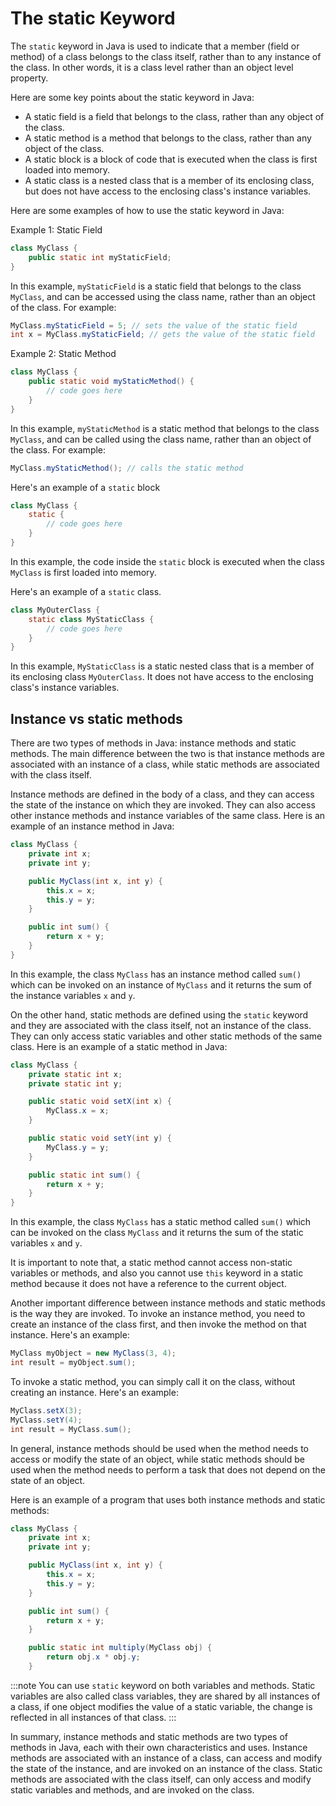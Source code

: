 # The static Keyword

The `static` keyword in Java is used to indicate that a member (field or method) of a class belongs to the class itself, rather than to any instance of the class. In other words, it is a class level rather than an object level property.

Here are some key points about the static keyword in Java:

- A static field is a field that belongs to the class, rather than any object of the class.
- A static method is a method that belongs to the class, rather than any object of the class.
- A static block is a block of code that is executed when the class is first loaded into memory.
- A static class is a nested class that is a member of its enclosing class, but does not have access to the enclosing class's instance variables.

Here are some examples of how to use the static keyword in Java:

Example 1: Static Field

```java
class MyClass {
    public static int myStaticField;
}
```

In this example, `myStaticField` is a static field that belongs to the class `MyClass`, and can be accessed using the class name, rather than an object of the class. For example:

```java
MyClass.myStaticField = 5; // sets the value of the static field
int x = MyClass.myStaticField; // gets the value of the static field
```

Example 2: Static Method

```java
class MyClass {
    public static void myStaticMethod() {
        // code goes here
    }
}
```

In this example, `myStaticMethod` is a static method that belongs to the class `MyClass`, and can be called using the class name, rather than an object of the class. For example:

```java
MyClass.myStaticMethod(); // calls the static method
```

Here's an example of a `static` block

```java
class MyClass {
    static {
        // code goes here
    }
}
```

In this example, the code inside the `static` block is executed when the class `MyClass` is first loaded into memory.

Here's an example of a `static` class.

```java
class MyOuterClass {
    static class MyStaticClass {
        // code goes here
    }
}
```

In this example, `MyStaticClass` is a static nested class that is a member of its enclosing class `MyOuterClass`. It does not have access to the enclosing class's instance variables.

## Instance vs static methods

There are two types of methods in Java: instance methods and static methods. The main difference between the two is that instance methods are associated with an instance of a class, while static methods are associated with the class itself.

Instance methods are defined in the body of a class, and they can access the state of the instance on which they are invoked. They can also access other instance methods and instance variables of the same class. Here is an example of an instance method in Java:

```java
class MyClass {
    private int x;
    private int y;

    public MyClass(int x, int y) {
        this.x = x;
        this.y = y;
    }

    public int sum() {
        return x + y;
    }
}
```

In this example, the class `MyClass` has an instance method called `sum()` which can be invoked on an instance of `MyClass` and it returns the sum of the instance variables `x` and `y`.

On the other hand, static methods are defined using the `static` keyword and they are associated with the class itself, not an instance of the class. They can only access static variables and other static methods of the same class. Here is an example of a static method in Java:

```java
class MyClass {
    private static int x;
    private static int y;

    public static void setX(int x) {
        MyClass.x = x;
    }

    public static void setY(int y) {
        MyClass.y = y;
    }

    public static int sum() {
        return x + y;
    }
}
```

In this example, the class `MyClass` has a static method called `sum()` which can be invoked on the class `MyClass` and it returns the sum of the static variables `x` and `y`.

It is important to note that, a static method cannot access non-static variables or methods, and also you cannot use `this` keyword in a static method because it does not have a reference to the current object.

Another important difference between instance methods and static methods is the way they are invoked. To invoke an instance method, you need to create an instance of the class first, and then invoke the method on that instance. Here's an example:

```java
MyClass myObject = new MyClass(3, 4);
int result = myObject.sum();
```

To invoke a static method, you can simply call it on the class, without creating an instance. Here's an example:

```java
MyClass.setX(3);
MyClass.setY(4);
int result = MyClass.sum();
```

In general, instance methods should be used when the method needs to access or modify the state of an object, while static methods should be used when the method needs to perform a task that does not depend on the state of an object.

Here is an example of a program that uses both instance methods and static methods:

```java
class MyClass {
    private int x;
    private int y;

    public MyClass(int x, int y) {
        this.x = x;
        this.y = y;
    }

    public int sum() {
        return x + y;
    }

    public static int multiply(MyClass obj) {
        return obj.x * obj.y;
    }

```

:::note
You can use `static` keyword on both variables and methods. Static variables are also called class variables, they are shared by all instances of a class, if one object modifies the value of a static variable, the change is reflected in all instances of that class.
:::

In summary, instance methods and static methods are two types of methods in Java, each with their own characteristics and uses. Instance methods are associated with an instance of a class, can access and modify the state of the instance, and are invoked on an instance of the class. Static methods are associated with the class itself, can only access and modify static variables and methods, and are invoked on the class.
